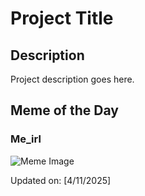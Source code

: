 # Project Title

## Description

Project description goes here.

## Meme of the Day

### Me_irl
![Meme Image](https://i.redd.it/xf9zosbt80ue1.png)

Updated on: [4/11/2025]